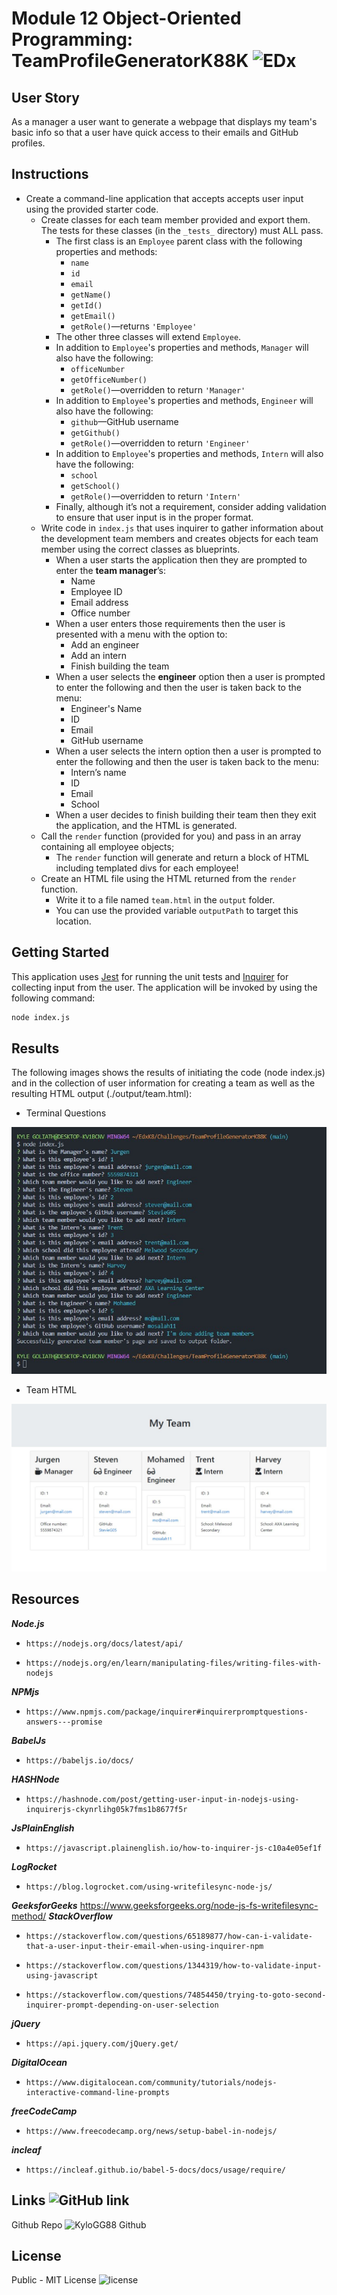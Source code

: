 # Module 12 Object-Oriented Programming: TeamProfileGeneratorK88K ![EDx](https://img.shields.io/badge/Edx-193A3E?style=for-the-badge&logo=edx&logoColor=white)

## User Story

As a manager a user want to generate a webpage that displays my team's basic info so that a user have quick access to their emails and GitHub profiles.

## Instructions

* Create a command-line application that accepts accepts user input using the provided starter code.   
  * Create classes for each team member provided and export them. The tests for these classes (in the `_tests_` directory) must ALL pass.     
    * The first class is an `Employee` parent class with the following properties and methods:       
      * `name`
      * `id`
      * `email`
      * `getName()`
      * `getId()`
      * `getEmail()`
      * `getRole()`&mdash;returns `'Employee'`     
    * The other three classes will extend `Employee`.      
    * In addition to `Employee`'s properties and methods, `Manager` will also have the following:
      * `officeNumber`
      * `getOfficeNumber()`
      * `getRole()`&mdash;overridden to return `'Manager'`
    * In addition to `Employee`'s properties and methods, `Engineer` will also have the following:
      * `github`&mdash;GitHub username
      * `getGithub()`
      * `getRole()`&mdash;overridden to return `'Engineer'`
    * In addition to `Employee`'s properties and methods, `Intern` will also have the following:
      * `school`
      * `getSchool()`
      * `getRole()`&mdash;overridden to return `'Intern'`
    * Finally, although it’s not a requirement, consider adding validation to ensure that user input is in the proper format.   
  * Write code in `index.js` that uses inquirer to gather information about the development team members and creates objects for each team member using the correct classes as blueprints.
    * When a user starts the application then they are prompted to enter the **team manager**’s:
      * Name
      * Employee ID
      * Email address
      * Office number
    * When a user enters those requirements then the user is presented with a menu with the option to:
      * Add an engineer
      * Add an intern 
      * Finish building the team
    * When a user selects the **engineer** option then a user is prompted to enter the following and then the user is taken back to the menu:
      * Engineer's Name
      * ID
      * Email
      * GitHub username
    * When a user selects the intern option then a user is prompted to enter the following and then the user is taken back to the menu:
      * Intern’s name
      * ID
      * Email
      * School
    * When a user decides to finish building their team then they exit the application, and the HTML is generated.
  * Call the `render` function (provided for you) and pass in an array containing all employee objects; 
    * The `render` function will generate and return a block of HTML including templated divs for each employee!
  * Create an HTML file using the HTML returned from the `render` function. 
    * Write it to a file named `team.html` in the `output` folder. 
    * You can use the provided variable `outputPath` to target this location.

## Getting Started

This application uses [Jest](https://www.npmjs.com/package/jest) for running the unit tests and [Inquirer](https://www.npmjs.com/package/inquirer) for collecting input from the user. The application will be invoked by using the following command:

```bash
node index.js
```
## Results

The following images shows the results of initiating the code (node index.js) and in the collection of user information for creating a team as well as the resulting HTML output (./output/team.html):

* Terminal Questions

![Terminal Questions](./assets/TerminalQuestions.jpg)

* Team HTML

![Team HTML](./assets/TeamHTML.jpg)

## Resources

***Node.js***
*     https://nodejs.org/docs/latest/api/
*     https://nodejs.org/en/learn/manipulating-files/writing-files-with-nodejs
***NPMjs***
*     https://www.npmjs.com/package/inquirer#inquirerpromptquestions-answers---promise
***BabelJs***
*     https://babeljs.io/docs/
***HASHNode***
*     https://hashnode.com/post/getting-user-input-in-nodejs-using-inquirerjs-ckynrlihg05k7fms1b8677f5r
***JsPlainEnglish***
*     https://javascript.plainenglish.io/how-to-inquirer-js-c10a4e05ef1f
***LogRocket***
*     https://blog.logrocket.com/using-writefilesync-node-js/
***GeeksforGeeks***
https://www.geeksforgeeks.org/node-js-fs-writefilesync-method/
***StackOverflow***
*     https://stackoverflow.com/questions/65189877/how-can-i-validate-that-a-user-input-their-email-when-using-inquirer-npm
*     https://stackoverflow.com/questions/1344319/how-to-validate-input-using-javascript
*     https://stackoverflow.com/questions/74854450/trying-to-goto-second-inquirer-prompt-depending-on-user-selection
***jQuery***
*     https://api.jquery.com/jQuery.get/
***DigitalOcean***
*     https://www.digitalocean.com/community/tutorials/nodejs-interactive-command-line-prompts
***freeCodeCamp***
*     https://www.freecodecamp.org/news/setup-babel-in-nodejs/
***incleaf***
*     https://incleaf.github.io/babel-5-docs/docs/usage/require/



## Links ![GitHub link](https://img.shields.io/badge/GitHub-100000?style=for-the-badge&logo=github&logoColor=white)

Github Repo ![KyloGG88 Github](https://github.com/KyloGG88/TeamProfileGeneratorK88K)

## License

Public - MIT License ![license](https://img.shields.io/badge/license-MIT-yellowgreen.svg)
